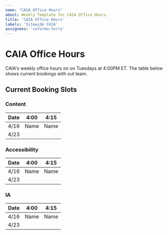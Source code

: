 ```yaml
---
name: "CAIA Office Hours"
about: Weekly Template for CAIA Office Hours.
title: 'CAIA Office Hours'
labels: 'Sitewide CAIA'
assignees: 'coforma-terry'
---
```


# CAIA Office Hours
CAIA's weekly office hours on on Tuesdays at 4:00PM ET. The table below shows current bookings with out team.

## Current Booking Slots

### Content

| Date | 4:00 | 4:15 |
| --- | --- | --- |
| 4/16 | Name | Name
| 4/23 |  |

### Accessibility

| Date | 4:00 | 4:15 |
| --- | --- | --- |
| 4/16 | Name | Name
| 4/23 |  |

### IA

| Date | 4:00 | 4:15 |
| --- | --- | --- |
| 4/16 | Name | Name
| 4/23 |  |
